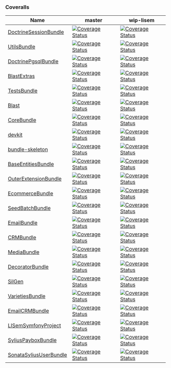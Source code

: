 ### Coveralls #

 | Name | master | wip-lisem | 
 | -- | -- | -- | 
 | [DoctrineSessionBundle](https://github.com/blast-project/DoctrineSessionBundle) |  [![Coverage Status](https://coveralls.io/repos/github/blast-project/DoctrineSessionBundle/badge.svg?branch=master)](https://coveralls.io/github/blast-project/DoctrineSessionBundle?branch=master)  |  [![Coverage Status](https://coveralls.io/repos/github/blast-project/DoctrineSessionBundle/badge.svg?branch=wip-lisem)](https://coveralls.io/github/blast-project/DoctrineSessionBundle?branch=wip-lisem)  | 
 | [UtilsBundle](https://github.com/blast-project/UtilsBundle) |  [![Coverage Status](https://coveralls.io/repos/github/blast-project/UtilsBundle/badge.svg?branch=master)](https://coveralls.io/github/blast-project/UtilsBundle?branch=master)  |  [![Coverage Status](https://coveralls.io/repos/github/blast-project/UtilsBundle/badge.svg?branch=wip-lisem)](https://coveralls.io/github/blast-project/UtilsBundle?branch=wip-lisem)  | 
 | [DoctrinePgsqlBundle](https://github.com/blast-project/DoctrinePgsqlBundle) |  [![Coverage Status](https://coveralls.io/repos/github/blast-project/DoctrinePgsqlBundle/badge.svg?branch=master)](https://coveralls.io/github/blast-project/DoctrinePgsqlBundle?branch=master)  |  [![Coverage Status](https://coveralls.io/repos/github/blast-project/DoctrinePgsqlBundle/badge.svg?branch=wip-lisem)](https://coveralls.io/github/blast-project/DoctrinePgsqlBundle?branch=wip-lisem)  | 
 | [BlastExtras](https://github.com/blast-project/BlastExtras) |  [![Coverage Status](https://coveralls.io/repos/github/blast-project/BlastExtras/badge.svg?branch=master)](https://coveralls.io/github/blast-project/BlastExtras?branch=master)  |  [![Coverage Status](https://coveralls.io/repos/github/blast-project/BlastExtras/badge.svg?branch=wip-lisem)](https://coveralls.io/github/blast-project/BlastExtras?branch=wip-lisem)  | 
 | [TestsBundle](https://github.com/blast-project/TestsBundle) |  [![Coverage Status](https://coveralls.io/repos/github/blast-project/TestsBundle/badge.svg?branch=master)](https://coveralls.io/github/blast-project/TestsBundle?branch=master)  |  [![Coverage Status](https://coveralls.io/repos/github/blast-project/TestsBundle/badge.svg?branch=wip-lisem)](https://coveralls.io/github/blast-project/TestsBundle?branch=wip-lisem)  | 
 | [Blast](https://github.com/blast-project/Blast) |  [![Coverage Status](https://coveralls.io/repos/github/blast-project/Blast/badge.svg?branch=master)](https://coveralls.io/github/blast-project/Blast?branch=master)  |  [![Coverage Status](https://coveralls.io/repos/github/blast-project/Blast/badge.svg?branch=wip-lisem)](https://coveralls.io/github/blast-project/Blast?branch=wip-lisem)  | 
 | [CoreBundle](https://github.com/blast-project/CoreBundle) |  [![Coverage Status](https://coveralls.io/repos/github/blast-project/CoreBundle/badge.svg?branch=master)](https://coveralls.io/github/blast-project/CoreBundle?branch=master)  |  [![Coverage Status](https://coveralls.io/repos/github/blast-project/CoreBundle/badge.svg?branch=wip-lisem)](https://coveralls.io/github/blast-project/CoreBundle?branch=wip-lisem)  | 
 | [devkit](https://github.com/blast-project/devkit) |  [![Coverage Status](https://coveralls.io/repos/github/blast-project/devkit/badge.svg?branch=master)](https://coveralls.io/github/blast-project/devkit?branch=master)  |  [![Coverage Status](https://coveralls.io/repos/github/blast-project/devkit/badge.svg?branch=wip-lisem)](https://coveralls.io/github/blast-project/devkit?branch=wip-lisem)  | 
 | [bundle-skeleton](https://github.com/blast-project/bundle-skeleton) |  [![Coverage Status](https://coveralls.io/repos/github/blast-project/bundle-skeleton/badge.svg?branch=master)](https://coveralls.io/github/blast-project/bundle-skeleton?branch=master)  |  [![Coverage Status](https://coveralls.io/repos/github/blast-project/bundle-skeleton/badge.svg?branch=wip-lisem)](https://coveralls.io/github/blast-project/bundle-skeleton?branch=wip-lisem)  | 
 | [BaseEntitiesBundle](https://github.com/blast-project/BaseEntitiesBundle) |  [![Coverage Status](https://coveralls.io/repos/github/blast-project/BaseEntitiesBundle/badge.svg?branch=master)](https://coveralls.io/github/blast-project/BaseEntitiesBundle?branch=master)  |  [![Coverage Status](https://coveralls.io/repos/github/blast-project/BaseEntitiesBundle/badge.svg?branch=wip-lisem)](https://coveralls.io/github/blast-project/BaseEntitiesBundle?branch=wip-lisem)  | 
 | [OuterExtensionBundle](https://github.com/blast-project/OuterExtensionBundle) |  [![Coverage Status](https://coveralls.io/repos/github/blast-project/OuterExtensionBundle/badge.svg?branch=master)](https://coveralls.io/github/blast-project/OuterExtensionBundle?branch=master)  |  [![Coverage Status](https://coveralls.io/repos/github/blast-project/OuterExtensionBundle/badge.svg?branch=wip-lisem)](https://coveralls.io/github/blast-project/OuterExtensionBundle?branch=wip-lisem)  | 
 | [EcommerceBundle](https://github.com/libre-informatique/EcommerceBundle) |  [![Coverage Status](https://coveralls.io/repos/github/libre-informatique/EcommerceBundle/badge.svg?branch=master)](https://coveralls.io/github/libre-informatique/EcommerceBundle?branch=master)  |  [![Coverage Status](https://coveralls.io/repos/github/libre-informatique/EcommerceBundle/badge.svg?branch=wip-lisem)](https://coveralls.io/github/libre-informatique/EcommerceBundle?branch=wip-lisem)  | 
 | [SeedBatchBundle](https://github.com/libre-informatique/SeedBatchBundle) |  [![Coverage Status](https://coveralls.io/repos/github/libre-informatique/SeedBatchBundle/badge.svg?branch=master)](https://coveralls.io/github/libre-informatique/SeedBatchBundle?branch=master)  |  [![Coverage Status](https://coveralls.io/repos/github/libre-informatique/SeedBatchBundle/badge.svg?branch=wip-lisem)](https://coveralls.io/github/libre-informatique/SeedBatchBundle?branch=wip-lisem)  | 
 | [EmailBundle](https://github.com/libre-informatique/EmailBundle) |  [![Coverage Status](https://coveralls.io/repos/github/libre-informatique/EmailBundle/badge.svg?branch=master)](https://coveralls.io/github/libre-informatique/EmailBundle?branch=master)  |  [![Coverage Status](https://coveralls.io/repos/github/libre-informatique/EmailBundle/badge.svg?branch=wip-lisem)](https://coveralls.io/github/libre-informatique/EmailBundle?branch=wip-lisem)  | 
 | [CRMBundle](https://github.com/libre-informatique/CRMBundle) |  [![Coverage Status](https://coveralls.io/repos/github/libre-informatique/CRMBundle/badge.svg?branch=master)](https://coveralls.io/github/libre-informatique/CRMBundle?branch=master)  |  [![Coverage Status](https://coveralls.io/repos/github/libre-informatique/CRMBundle/badge.svg?branch=wip-lisem)](https://coveralls.io/github/libre-informatique/CRMBundle?branch=wip-lisem)  | 
 | [MediaBundle](https://github.com/libre-informatique/MediaBundle) |  [![Coverage Status](https://coveralls.io/repos/github/libre-informatique/MediaBundle/badge.svg?branch=master)](https://coveralls.io/github/libre-informatique/MediaBundle?branch=master)  |  [![Coverage Status](https://coveralls.io/repos/github/libre-informatique/MediaBundle/badge.svg?branch=wip-lisem)](https://coveralls.io/github/libre-informatique/MediaBundle?branch=wip-lisem)  | 
 | [DecoratorBundle](https://github.com/libre-informatique/DecoratorBundle) |  [![Coverage Status](https://coveralls.io/repos/github/libre-informatique/DecoratorBundle/badge.svg?branch=master)](https://coveralls.io/github/libre-informatique/DecoratorBundle?branch=master)  |  [![Coverage Status](https://coveralls.io/repos/github/libre-informatique/DecoratorBundle/badge.svg?branch=wip-lisem)](https://coveralls.io/github/libre-informatique/DecoratorBundle?branch=wip-lisem)  | 
 | [SilGen](https://github.com/libre-informatique/SilGen) |  [![Coverage Status](https://coveralls.io/repos/github/libre-informatique/SilGen/badge.svg?branch=master)](https://coveralls.io/github/libre-informatique/SilGen?branch=master)  |  [![Coverage Status](https://coveralls.io/repos/github/libre-informatique/SilGen/badge.svg?branch=wip-lisem)](https://coveralls.io/github/libre-informatique/SilGen?branch=wip-lisem)  | 
 | [VarietiesBundle](https://github.com/libre-informatique/VarietiesBundle) |  [![Coverage Status](https://coveralls.io/repos/github/libre-informatique/VarietiesBundle/badge.svg?branch=master)](https://coveralls.io/github/libre-informatique/VarietiesBundle?branch=master)  |  [![Coverage Status](https://coveralls.io/repos/github/libre-informatique/VarietiesBundle/badge.svg?branch=wip-lisem)](https://coveralls.io/github/libre-informatique/VarietiesBundle?branch=wip-lisem)  | 
 | [EmailCRMBundle](https://github.com/libre-informatique/EmailCRMBundle) |  [![Coverage Status](https://coveralls.io/repos/github/libre-informatique/EmailCRMBundle/badge.svg?branch=master)](https://coveralls.io/github/libre-informatique/EmailCRMBundle?branch=master)  |  [![Coverage Status](https://coveralls.io/repos/github/libre-informatique/EmailCRMBundle/badge.svg?branch=wip-lisem)](https://coveralls.io/github/libre-informatique/EmailCRMBundle?branch=wip-lisem)  | 
 | [LISemSymfonyProject](https://github.com/libre-informatique/LISemSymfonyProject) |  [![Coverage Status](https://coveralls.io/repos/github/libre-informatique/LISemSymfonyProject/badge.svg?branch=master)](https://coveralls.io/github/libre-informatique/LISemSymfonyProject?branch=master)  |  [![Coverage Status](https://coveralls.io/repos/github/libre-informatique/LISemSymfonyProject/badge.svg?branch=wip-lisem)](https://coveralls.io/github/libre-informatique/LISemSymfonyProject?branch=wip-lisem)  | 
 | [SyliusPayboxBundle](https://github.com/libre-informatique/SyliusPayboxBundle) |  [![Coverage Status](https://coveralls.io/repos/github/libre-informatique/SyliusPayboxBundle/badge.svg?branch=master)](https://coveralls.io/github/libre-informatique/SyliusPayboxBundle?branch=master)  |  [![Coverage Status](https://coveralls.io/repos/github/libre-informatique/SyliusPayboxBundle/badge.svg?branch=wip-lisem)](https://coveralls.io/github/libre-informatique/SyliusPayboxBundle?branch=wip-lisem)  | 
 | [SonataSyliusUserBundle](https://github.com/libre-informatique/SonataSyliusUserBundle) |  [![Coverage Status](https://coveralls.io/repos/github/libre-informatique/SonataSyliusUserBundle/badge.svg?branch=master)](https://coveralls.io/github/libre-informatique/SonataSyliusUserBundle?branch=master)  |  [![Coverage Status](https://coveralls.io/repos/github/libre-informatique/SonataSyliusUserBundle/badge.svg?branch=wip-lisem)](https://coveralls.io/github/libre-informatique/SonataSyliusUserBundle?branch=wip-lisem)  | 
